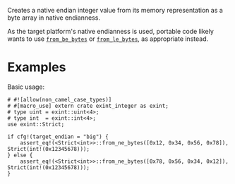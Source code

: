 Creates a native endian integer value from its memory representation as a byte
array in native endianness.

As the target platform's native endianness is used, portable code likely wants
to use [`from_be_bytes`] or [`from_le_bytes`], as appropriate instead.

[`from_be_bytes`]: Self::from_be_bytes
[`from_le_bytes`]: Self::from_le_bytes

# Examples

Basic usage:

```
# #![allow(non_camel_case_types)]
# #[macro_use] extern crate exint_integer as exint;
# type uint = exint::uint<4>;
# type int  = exint::int<4>;
use exint::Strict;

if cfg!(target_endian = "big") {
    assert_eq!(<Strict<int>>::from_ne_bytes([0x12, 0x34, 0x56, 0x78]), Strict(int!(0x12345678)));
} else {
    assert_eq!(<Strict<int>>::from_ne_bytes([0x78, 0x56, 0x34, 0x12]), Strict(int!(0x12345678)));
}
```
